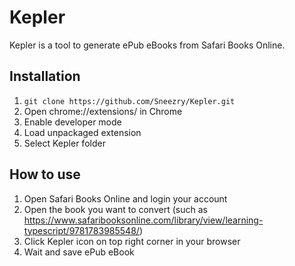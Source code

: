 # Kepler

Kepler is a tool to generate ePub eBooks from Safari Books Online.

## Installation

1. `git clone https://github.com/Sneezry/Kepler.git`
2. Open chrome://extensions/ in Chrome
3. Enable developer mode
4. Load unpackaged extension
5. Select Kepler folder

## How to use

1. Open Safari Books Online and login your account
2. Open the book you want to convert (such as <https://www.safaribooksonline.com/library/view/learning-typescript/9781783985548/>)
3. Click Kepler icon on top right corner in your browser
4. Wait and save ePub eBook
